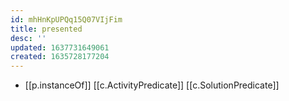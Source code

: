```yaml
---
id: mhHnKpUPQq15Q07VIjFim
title: presented
desc: ''
updated: 1637731649061
created: 1635728177204
---
```


- [[p.instanceOf]] [[c.ActivityPredicate]] [[c.SolutionPredicate]]
